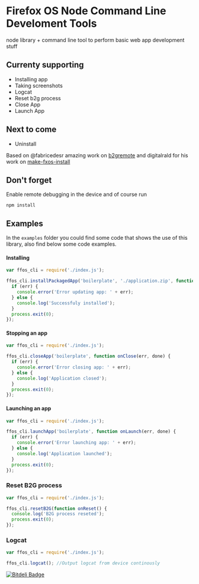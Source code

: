 # Firefox OS Node Command Line Develoment Tools

node library + command line tool to perform basic web app development stuff


## Currenty supporting

- Installing app
- Taking screenshots
- Logcat
- Reset b2g process
- Close App
- Launch App

## Next to come

- Uninstall

Based on @fabricedesr amazing work on [b2gremote](https://github.com/fabricedesre/b2gremote)
and
digitalrald for his work on [make-fxos-install](https://github.com/digitarald/make-fxos-install)

## Don't forget
Enable remote debugging in the device and of course run

```shell
npm install
```

## Examples

In the `examples` folder you could find some code that shows the use of this library, also find below some code examples.

#### Installing

```javascript
var ffos_cli = require('./index.js');

ffos_cli.installPackagedApp('boilerplate', './application.zip', function onInstall(err, done) {
  if (err) {
    console.error('Error updating app: ' + err);
  } else {
    console.log('Successfuly installed');
  }
  process.exit(0);
});
```

#### Stopping an app

```javascript
var ffos_cli = require('./index.js');

ffos_cli.closeApp('boilerplate', function onClose(err, done) {
  if (err) {
    console.error('Error closing app: ' + err);
  } else {
    console.log('Application closed');
  }
  process.exit(0);
});

```

#### Launching an app

```javascript
var ffos_cli = require('./index.js');

ffos_cli.launchApp('boilerplate', function onLaunch(err, done) {
  if (err) {
    console.error('Error launching app: ' + err);
  } else {
    console.log('Application launched');
  }
  process.exit(0);
});

```

### Reset B2G process

```javascript
var ffos_cli = require('./index.js');

ffos_cli.resetB2G(function onReset() {
  console.log('B2G process reseted');
  process.exit(0);
});
```

### Logcat

```javascript
var ffos_cli = require('./index.js');

ffos_cli.logcat(); //Output logcat from device continously
```




[![Bitdeli Badge](https://d2weczhvl823v0.cloudfront.net/arcturus/node-firefoxos-cli/trend.png)](https://bitdeli.com/free "Bitdeli Badge")

